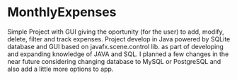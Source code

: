 # MonthlyExpenses 

Simple Project with GUI giving the oportunity (for the user) to add, modify, delete, filter and track expenses.
Project develop in Java powered by SQLite database and GUI based on javafx.scene.control lib. as part of developing and expanding knowledge of JAVA and SQL. 
I planned a few changes in the near future considering changing database to MySQL or PostgreSQL and also add a little more options to app.

